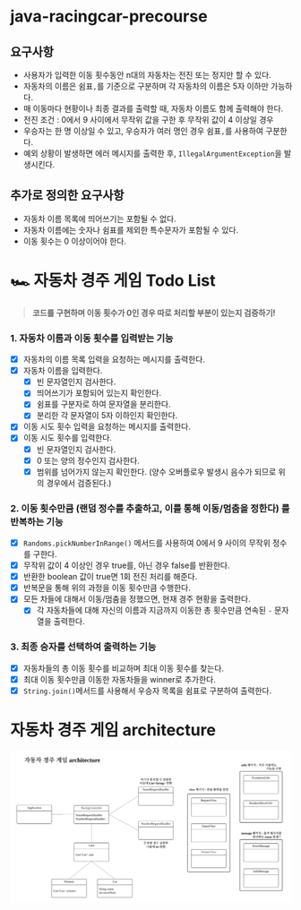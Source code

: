 # java-racingcar-precourse

## 요구사항

- 사용자가 입력한 이동 횟수동안 n대의 자동차는 전진 또는 정지만 할 수 있다.
- 자동차의 이름은 쉼표`,`를 기준으로 구분하며 각 자동차의 이름은 5자 이하만 가능하다.
- 매 이동마다 현황이나 최종 결과를 출력할 때, 자동차 이름도 함께 출력해야 한다.
- 전진 조건 : 0에서 9 사이에서 무작위 값을 구한 후 무작위 값이 4 이상일 경우
- 우승자는 한 명 이상일 수 있고, 우승자가 여러 명인 경우 쉼표`,`를 사용하여 구분한다.
- 예외 상황이 발생하면 에러 메시지를 출력한 후, `IllegalArgumentException`을 발생시킨다.

## 추가로 정의한 요구사항

- 자동차 이름 목록에 띄어쓰기는 포함될 수 없다.
- 자동차 이름에는 숫자나 쉼표를 제외한 특수문자가 포함될 수 있다.
- 이동 횟수는 0 이상이어야 한다.

# 🏎 자동차 경주 게임 Todo List

> **코드를 구현하며 이동 횟수가 0인 경우 따로 처리할 부분이 있는지 검증하기!**

### 1. 자동차 이름과 이동 횟수를 입력받는 기능

- [x] 자동차의 이름 목록 입력을 요청하는 메시지를 출력한다.
- [x] 자동차 이름을 입력한다.
    - [x] 빈 문자열인지 검사한다.
    - [x] 띄어쓰기가 포함되어 있는지 확인한다.
    - [x] 쉼표를 구분자로 하여 문자열을 분리한다.
    - [x] 분리한 각 문자열이 5자 이하인지 확인한다.
- [x] 이동 시도 횟수 입력을 요청하는 메시지를 출력한다.
- [x] 이동 시도 횟수를 입력한다.
    - [x] 빈 문자열인지 검사한다.
    - [x] 0 또는 양의 정수인지 검사한다.
    - [x] 범위를 넘어가지 않는지 확인한다. (양수 오버플로우 발생시 음수가 되므로 위의 경우에서 검증된다.)

### 2. 이동 횟수만큼 (랜덤 정수를 추출하고, 이를 통해 이동/멈춤을 정한다) 를 반복하는 기능

- [x] `Randoms.pickNumberInRange()` 메서드를 사용하여 0에서 9 사이의 무작위 정수를 구한다.
- [x] 무작위 값이 4 이상인 경우 true를, 아닌 경우 false를 반환한다.
- [x] 반환한 boolean 값이 true면 1회 전진 처리를 해준다.
- [x] 반복문을 통해 위의 과정을 이동 횟수만큼 수행한다.
- [x] 모든 차들에 대해서 이동/멈춤을 정했으면, 현재 경주 현황을 출력한다.
    - [x] 각 자동차들에 대해 자신의 이름과 지금까지 이동한 총 횟수만큼 연속된 `-` 문자열을 출력한다.

### 3. 최종 승자를 선택하여 출력하는 기능

- [x] 자동차들의 총 이동 횟수를 비교하며 최대 이동 횟수를 찾는다.
- [x] 최대 이동 횟수만큼 이동한 자동차들을 winner로 추가한다.
- [x] `String.join()`메서드를 사용해서 우승자 목록을 쉼표로 구분하여 출력한다.

# 자동차 경주 게임 architecture

![racingcar_architecture](racingcar_architecture.png)